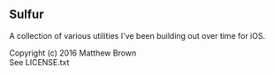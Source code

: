 ## Sulfur

A collection of various utilities I've been building out over time for iOS.

Copyright (c) 2016 Matthew Brown<br />
See LICENSE.txt
